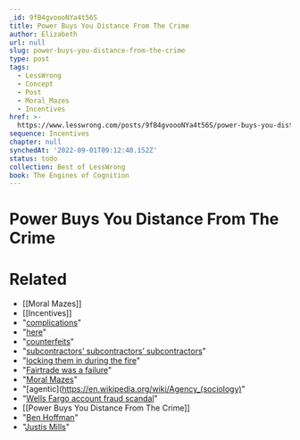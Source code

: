 ```yaml
---
_id: 9fB4gvoooNYa4t56S
title: Power Buys You Distance From The Crime
author: Elizabeth
url: null
slug: power-buys-you-distance-from-the-crime
type: post
tags:
  - LessWrong
  - Concept
  - Post
  - Moral_Mazes
  - Incentives
href: >-
  https://www.lesswrong.com/posts/9fB4gvoooNYa4t56S/power-buys-you-distance-from-the-crime
sequence: Incentives
chapter: null
synchedAt: '2022-09-01T09:12:40.152Z'
status: todo
collection: Best of LessWrong
book: The Engines of Cognition
---
```


# Power Buys You Distance From The Crime


# Related

- [[Moral Mazes]]
- [[Incentives]]
- "[complications](https://amynorthardcpa.com/do-i-have-a-hobby-or-a-business-and-what-does-that-mean-for-my-taxes/)"
- "[here](https://www.americanprogress.org/issues/economy/reports/2018/07/25/453981/11-ways-wealthy-corporations-will-game-new-tax-law/)"
- "[counterfeits](https://www.nytimes.com/2019/06/23/technology/amazon-domination-bookstore-books.html)"
- "[subcontractors’ subcontractors’ subcontractors](https://qz.com/494818/in-much-of-the-world-the-sweatshop-isnt-a-factory-its-someones-kitchen-floor/)"
- "[locking them in during the fire](https://www.somo.nl/hidden-subcontracting-in-the-garment-industry/)"
- "[Fairtrade was a failure](https://www.forbes.com/sites/timworstall/2014/05/25/surprise-fairtrade-doesnt-benefit-the-poor-peasants/#51151b51370d)"
- "[Moral Mazes](https://www.amazon.com/gp/product/0199729883/ref=as_li_qf_asin_il_tl?ie=UTF8&tag=acesoundergla-20&creative=9325&linkCode=as2&creativeASIN=0199729883&linkId=1f470ff27f2aca0ea6ab527dcb7a33e3)"
- "[agentic](https://en.wikipedia.org/wiki/Agency_(sociology)"
- "[Wells Fargo account fraud scandal](https://www.bloomberg.com/opinion/articles/2016-09-09/wells-fargo-opened-a-couple-million-fake-accounts)"
- [[Power Buys You Distance From The Crime]]
- "[Ben Hoffman](http://benjaminrosshoffman.com/)"
- "[Justis Mills](https://justisdevan.tumblr.com/)"
